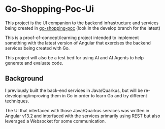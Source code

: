 # Go-Shopping-Poc-Ui
This project is the UI companion to the backend infrastructure and services being created in [go-shopping-poc](https://github.com/asptom/go-shopping-poc) (look in the develop branch for the latest)

This is a proof-of-concept/learning project intended to implement something with the latest version of Angular that exercises the backend services being created with Go.

This project will also be a test bed for using AI and AI Agents to help generate and evaluate code.

## Background

I previously built the back-end services in Java/Quarkus, but will be re-developing/improving them in Go in order to learn Go and try different techniques.

The UI that interfaced with those Java/Quarkus services was written in Angular v13.2 and interfaced with the services primarily using REST but also leveraged a Websocket for some communication.
